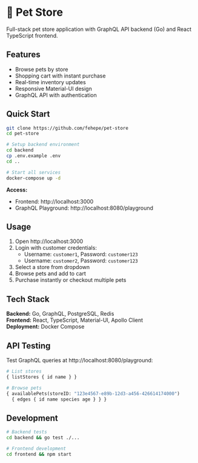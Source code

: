 # 🐾 Pet Store

Full-stack pet store application with GraphQL API backend (Go) and React TypeScript frontend.

## Features

- Browse pets by store
- Shopping cart with instant purchase
- Real-time inventory updates
- Responsive Material-UI design
- GraphQL API with authentication

## Quick Start

```bash
git clone https://github.com/fehepe/pet-store
cd pet-store

# Setup backend environment
cd backend
cp .env.example .env
cd ..

# Start all services
docker-compose up -d
```

**Access:**
- Frontend: http://localhost:3000
- GraphQL Playground: http://localhost:8080/playground

## Usage

1. Open http://localhost:3000
2. Login with customer credentials:
   - Username: `customer1`, Password: `customer123`
   - Username: `customer2`, Password: `customer123`
3. Select a store from dropdown
4. Browse pets and add to cart
5. Purchase instantly or checkout multiple pets

## Tech Stack

**Backend:** Go, GraphQL, PostgreSQL, Redis  
**Frontend:** React, TypeScript, Material-UI, Apollo Client  
**Deployment:** Docker Compose

## API Testing

Test GraphQL queries at http://localhost:8080/playground:

```graphql
# List stores
{ listStores { id name } }

# Browse pets
{ availablePets(storeID: "123e4567-e89b-12d3-a456-426614174000") 
  { edges { id name species age } } }
```

## Development

```bash
# Backend tests
cd backend && go test ./...

# Frontend development
cd frontend && npm start
```
